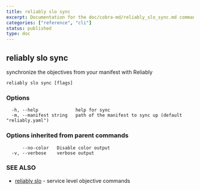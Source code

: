 ```yaml
---
title: reliably slo sync
excerpt: Documentation for the doc/cobra-md/reliably_slo_sync.md command in the Reliably CLI
categories: ["reference", "cli"]
status: published
type: doc
---
```

## reliably slo sync

synchronize the objectives from your manifest with Reliably

```
reliably slo sync [flags]
```

### Options

```
  -h, --help              help for sync
  -m, --manifest string   path of the manifest to sync up (default "reliably.yaml")
```

### Options inherited from parent commands

```
      --no-color   Disable color output
  -v, --verbose    verbose output
```

### SEE ALSO

* [reliably slo](/docs/reference/cli/reliably-slo/)	 - service level objective commands

